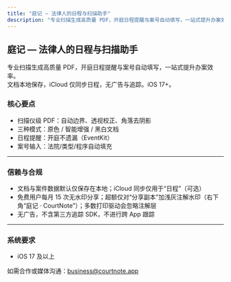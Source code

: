 ```yaml
---
title: "庭记 — 法律人的日程与扫描助手"
description: "专业扫描生成高质量 PDF，开庭日程提醒与案号自动填写，一站式提升办案效率。文档本地保存，iCloud 仅同步日程，无广告与追踪。iOS 17+。"
---
```


## 庭记 — 法律人的日程与扫描助手
专业扫描生成高质量 PDF，开庭日程提醒与案号自动填写，一站式提升办案效率。  
文档本地保存，iCloud 仅同步日程，无广告与追踪。iOS 17+。


### 核心要点
- 扫描仪级 PDF：自动边界、透视校正、角落去阴影
- 三种模式：原色 / 智能增强 / 黑白文档
- 日程提醒：开庭不遗漏（EventKit）
- 案号输入：法院/类型/程序自动填充

---

### 信赖与合规
- 文档与案件数据默认仅保存在本地；iCloud 同步仅用于“日程”（可选）
- 免费用户每月 15 次无水印分享；超额仅对“分享副本”加浅灰注解水印（右下角“庭记 · CourtNote”）；多数打印驱动会忽略注解层
- 无广告，不含第三方追踪 SDK，不进行跨 App 跟踪

---

### 系统要求
- iOS 17 及以上

如需合作或媒体沟通：[business@courtnote.app](mailto:business@courtnote.app)
